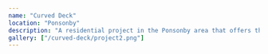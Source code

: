 ```yaml
---
name: "Curved Deck"
location: "Ponsonby"
description: "A residential project in the Ponsonby area that offers the very best of urban life."
gallery: ["/curved-deck/project2.png"]
---
```

